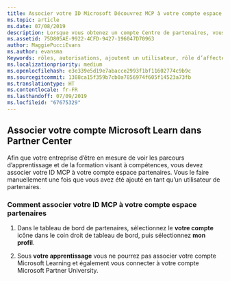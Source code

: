 ```yaml
---
title: Associer votre ID Microsoft Découvrez MCP à votre compte espace partenaires | Partenaires
ms.topic: article
ms.date: 07/08/2019
description: Lorsque vous obtenez un compte Centre de partenaires, vous devez mettre à jour votre profil en associant votre ID. MCP
ms.assetid: 75D805AE-9922-4CFD-9427-196047D70963
author: MaggiePucciEvans
ms.author: evansma
Keywords: rôles, autorisations, ajoutent un utilisateur, rôle d’affecter, administrateur, agent, MCP ID, Microsoft Learn
ms.localizationpriority: medium
ms.openlocfilehash: e3e339e5d19e7abacce2993f1bf11602774c9b9c
ms.sourcegitcommit: 1388ca15f359b7cb0a7856974f605f14523a73fb
ms.translationtype: HT
ms.contentlocale: fr-FR
ms.lasthandoff: 07/09/2019
ms.locfileid: "67675329"
---
```

## <a name="associate-your-microsoft-learn-account-in-partner-center"></a>Associer votre compte Microsoft Learn dans Partner Center

Afin que votre entreprise d’être en mesure de voir les parcours d’apprentissage et de la formation visant à compétences, vous devez associer votre ID MCP à votre compte espace partenaires. Vous le faire manuellement une fois que vous avez été ajouté en tant qu’un utilisateur de partenaires.

### <a name="how-to-associate-your-mcp-id-to-your-partner-center-account"></a>Comment associer votre ID MCP à votre compte espace partenaires

1. Dans le tableau de bord de partenaires, sélectionnez le **votre compte** icône dans le coin droit de tableau de bord, puis sélectionnez **mon profil**.

2. Sous **votre apprentissage** vous ne pourrez pas associer votre compte Microsoft Learning et également vous connecter à votre compte Microsoft Partner University.